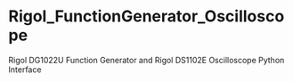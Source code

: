 # Rigol_FunctionGenerator_Oscilloscope
Rigol DG1022U Function Generator and Rigol DS1102E Oscilloscope Python Interface
